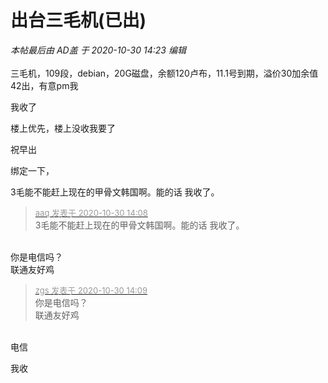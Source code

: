 # 出台三毛机(已出)


<i class="pstatus"> 本帖最后由 AD盖 于 2020-10-30 14:23 编辑 </i><br />
<br />
三毛机，109段，debian，20G磁盘，余额120卢布，11.1号到期，溢价30加余值42出，有意pm我

我收了<img src="static/image/smiley/default/smile.gif" smilieid="1" border="0" alt="" />

楼上优先，楼上没收我要了

祝早出

绑定一下，<img src="static/image/smiley/default/lol.gif" smilieid="12" border="0" alt="" />

3毛能不能赶上现在的甲骨文韩国啊。能的话 我收了。<img id="aimg_vx268" onclick="zoom(this, this.src, 0, 0, 0)" class="zoom" src="https://cdn.jsdelivr.net/gh/hishis/forum-master/public/images/patch.gif" onmouseover="img_onmouseoverfunc(this)" onload="thumbImg(this)" border="0" alt="" />

<div class="quote"><blockquote><font size="2"><a href="https://www.hostloc.com/forum.php?mod=redirect&amp;goto=findpost&amp;pid=9375011&amp;ptid=760199" target="_blank"><font color="#999999">aaq 发表于 2020-10-30 14:08</font></a></font><br />
3毛能不能赶上现在的甲骨文韩国啊。能的话 我收了。</blockquote></div><br />
你是电信吗？<br />
联通友好鸡

<div class="quote"><blockquote><font size="2"><a href="https://www.hostloc.com/forum.php?mod=redirect&amp;goto=findpost&amp;pid=9375013&amp;ptid=760199" target="_blank"><font color="#999999">zgs 发表于 2020-10-30 14:09</font></a></font><br />
你是电信吗？<br />
联通友好鸡</blockquote></div><br />
电信<img id="aimg_U9E4n" onclick="zoom(this, this.src, 0, 0, 0)" class="zoom" src="https://cdn.jsdelivr.net/gh/hishis/forum-master/public/images/patch.gif" onmouseover="img_onmouseoverfunc(this)" onload="thumbImg(this)" border="0" alt="" />

我收<img src="static/image/smiley/default/lol.gif" smilieid="12" border="0" alt="" />
